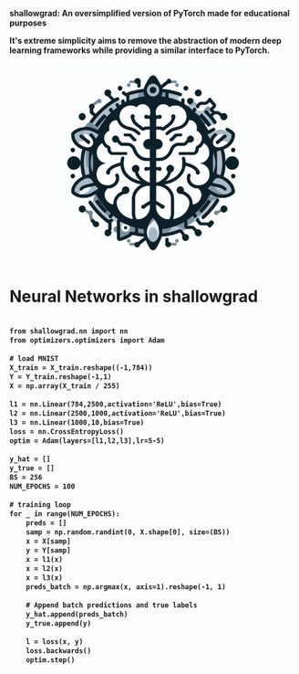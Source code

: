 <b>shallowgrad:<b> An oversimplified version of PyTorch made for educational purposes

It's extreme simplicity aims to remove the abstraction of modern deep learning frameworks while providing a similar interface to PyTorch.

<p align="center">
  <img src="shallowgrad.jpg" height ="350" width="350" title="hover text">
</p>

# Neural Networks in shallowgrad
<pre>
<code>
from shallowgrad.nn import nn
from optimizers.optimizers import Adam 

# load MNIST
X_train = X_train.reshape((-1,784))
Y = Y_train.reshape(-1,1)
X = np.array(X_train / 255)

l1 = nn.Linear(784,2500,activation='ReLU',bias=True)
l2 = nn.Linear(2500,1000,activation='ReLU',bias=True)
l3 = nn.Linear(1000,10,bias=True) 
loss = nn.CrossEntropyLoss() 
optim = Adam(layers=[l1,l2,l3],lr=5-5)

y_hat = []
y_true = []
BS = 256
NUM_EPOCHS = 100

# training loop
for _ in range(NUM_EPOCHS):
    preds = []
    samp = np.random.randint(0, X.shape[0], size=(BS))
    x = X[samp]
    y = Y[samp]
    x = l1(x)
    x = l2(x)
    x = l3(x)
    preds_batch = np.argmax(x, axis=1).reshape(-1, 1)

    # Append batch predictions and true labels 
    y_hat.append(preds_batch)
    y_true.append(y)

    l = loss(x, y)
    loss.backwards()
    optim.step()
</code>
</pre>